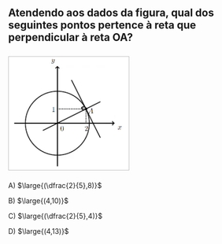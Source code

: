 ## Atendendo aos dados da figura, qual dos seguintes pontos pertence à reta que perpendicular à reta OA?
### ![Alt text](image-1.png)

A) $\large{(\dfrac{2}{5},8)}$

B) $\large{(4,10)}$

C) $\large{(\dfrac{2}{5},4)}$

D) $\large{(4,13)}$

